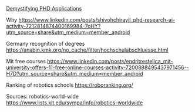 [Demystifying PHD Applications](https://www.linkedin.com/posts/breanna-lam-00_demystifying-the-phd-process-ugcPost-6992615862113296384-fFti?utm_source=share&utm_medium=member_desktop)

Why
https://www.linkedin.com/posts/shivohchirayil_phd-research-ai-activity-7212814874400169984-7oHY?utm_source=share&utm_medium=member_android

Germany recognition of degrees
https://anabin.kmk.org/no_cache/filter/hochschulabschluesse.html

Mit free courses
https://www.linkedin.com/posts/endritrestelica_mit-university-offers-11-free-online-courses-activity-7200888495437971456--H7D?utm_source=share&utm_medium=member_android

Ranking of robotics schools
https://roboranking.org/

Sources:
robotics-world-wide
https://www.lists.kit.edu/sympa/info/robotics-worldwide